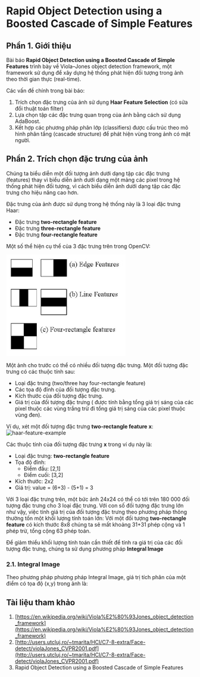 # Rapid Object Detection using a Boosted Cascade of Simple Features

## Phần 1. Giới thiệu

Bài báo **Rapid Object Detection using a Boosted Cascade of Simple Features** trình bày về Viola–Jones object detection framework, một framework sử dụng để xây dựng hệ thống phát hiện đối tượng trong ảnh theo thời gian thực (real-time).

Các vấn đề chính trong bài báo:

1. Trích chọn đặc trưng của ảnh sử dụng **Haar Feature Selection** (có sửa đổi thuật toán filter)
1. Lựa chọn tập các đặc trưng quan trọng của ảnh bằng cách sử dụng AdaBoost.
1. Kết hợp các phương pháp phân lớp (classifiers) được cấu trúc theo mô hình phân tầng (cascade structure) để phát hiện vùng trong ảnh có mặt người.

## Phần 2. Trích chọn đặc trưng  của ảnh

Chúng ta biểu diễn một đối tượng ảnh dưới dạng tập các đặc trưng (features) thay vì biểu diễn ảnh dưới dạng một mảng các pixel trong hệ thống phát hiện đối tượng, vì cách biểu diễn ảnh dưới dạng tập các đặc trưng cho hiệu năng cao hơn.

Đặc trưng của ảnh được sử dụng trong hệ thống này là 3 loại đặc trưng Haar:

- Đặc trưng **two-rectangle feature**
- Đặc trưng **three-rectangle feature**
- Đặc trưng **four-rectangle feature**

Một số thể hiện cụ thể của 3 đặc trưng trên trong OpenCV:

![haar_features](./images/haar_features.jpg)

Một ảnh cho trước có thể có nhiều đối tượng đặc trưng. Một đối tượng đặc trưng có các thuộc tính sau:

- Loại đặc trưng (two/three hay four-rectangle feature)
- Các tọa độ đỉnh của đối tượng đặc trưng.
- Kích thước của đối tượng đặc trưng.
- Giá trị của đối tượng đặc trưng ( được tính bằng tổng giá trị sáng của các pixel thuộc các vùng trắng trừ đi tổng giá trị sáng của các pixel thuộc vùng đen).

Ví dụ, xét một đối tượng đặc trưng **two-rectangle feature** **x**:
![haar-feature-example](./images/haar-feature-example.png)

Các thuộc tính của đối tượng đặc trưng **x** trong ví dụ này là:

- Loại đặc trưng: **two-rectangle feature**
- Tọa độ đỉnh:
  - Điểm đầu: [2,1]
  - Điểm cuối: [3,2]
- Kích thước: 2x2
- Giá trị: value = (6+3) - (5+1) = 3

Với 3 loại đặc trưng trên, một bức ảnh 24x24 có thể có tới trên 180 000 đối tượng đặc trưng cho 3 loại đặc trưng. Với con số đối tượng đặc trưng lớn như vậy, việc tính giá trị của đối tượng đặc trưng theo phương pháp thông thường tốn một khối lượng tính toán lớn: Với một đối tượng **two-rectangle feature** có kích thước 8x8 chúng ta sẽ mất khoảng 31+31 phép cộng và 1 phép trừ, tổng cộng 63 phép toán.

Để giảm thiểu khối lượng tính toán cần thiết để tính ra giá trị của các đối tượng đặc trưng, chúng ta sử dụng phương pháp **Integral Image**

### 2.1. Integral Image

Theo phương pháp phương pháp Integral Image, giá trị tích phân của một điểm có tọa độ (x,y) trong ảnh là:


## Tài liệu tham khảo

1. [https://en.wikipedia.org/wiki/Viola%E2%80%93Jones_object_detection_framework](https://en.wikipedia.org/wiki/Viola%E2%80%93Jones_object_detection_framework)
1. [http://users.utcluj.ro/~tmarita/HCI/C7-8-extra/Face-detect/violaJones_CVPR2001.pdf](http://users.utcluj.ro/~tmarita/HCI/C7-8-extra/Face-detect/violaJones_CVPR2001.pdf)
1. Rapid Object Detection using a Boosted Cascade of Simple Features
